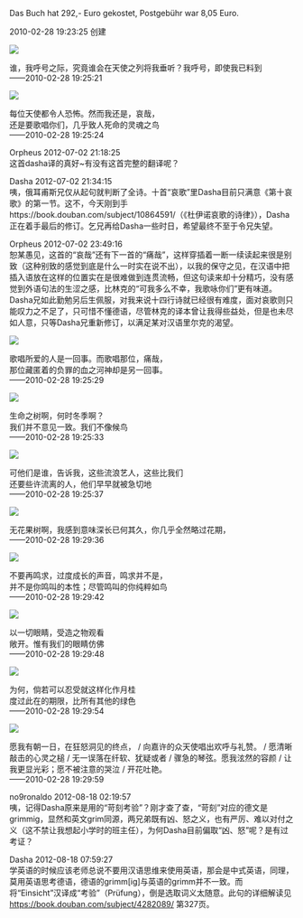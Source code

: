 Das Buch hat 292,- Euro gekostet, Postgebühr war 8,05 Euro.

2010-02-28 19:23:25 创建

![](./photo/p408281934.webp)

谁，我呼号之际，究竟谁会在天使之列将我垂听？我呼号，即使我已料到  
——2010-02-28 19:25:21 

![](./photo/p408281987.webp)

每位天使都令人恐怖。然而我还是，哀哉，  
还是要歌唱你们，几乎致人死命的灵魂之鸟  
——2010-02-28 19:25:24 

Orpheus 2012-07-02 21:18:25  
这首dasha译的真好~有没有这首完整的翻译呢？

Dasha 2012-07-02 21:34:15  
咦，俄耳甫斯兄仅从起句就判断了全诗。十首“哀歌”里Dasha目前只满意《第十哀歌》的第一节。这不，今天刚到手https://book.douban.com/subject/10864591/（《杜伊诺哀歌的诗律》），Dasha正在着手最后的修订。乞兄再给Dasha一些时日，希望最终不至于令兄失望。

Orpheus 2012-07-02 23:49:16  
恕某愚见，这首的“哀哉”还有下一首的“痛哉”，这样穿插着一断一续读起来很是别致（这种别致的感觉到底是什么一时实在说不出），以我的保守之见，在汉语中把插入语放在这样的位置实在是很难做到连贯流畅，但这句读来却十分精巧，没有感觉到外语句法的生涩之感，比林克的“可我多么不幸，我歌咏你们”更有味道。Dasha兄如此勤勉另后生佩服，对我来说十四行诗就已经很有难度，面对哀歌则只能叹力之不足了，只可惜不懂德语，尽管林克的译本曾让我得些益处，但是也未尽如人意，只等Dasha兄重新修订，以满足某对汉语里尔克的渴望。

![](./photo/p408282044.webp)

歌唱所爱的人是一回事。而歌唱那位，痛哉，  
那位藏匿着的负罪的血之河神却是另一回事。  
——2010-02-28 19:25:29 

![](./photo/p408282074.webp)

生命之树啊，何时冬季啊？  
我们并不意见一致。我们不像候鸟  
——2010-02-28 19:25:33 

![](./photo/p408282112.webp)

可他们是谁，告诉我，这些流浪艺人，这些比我们  
还要些许流离的人，他们早早就被急切地  
——2010-02-28 19:25:37 

![](./photo/p408284181.webp)

无花果树啊，我感到意味深长已何其久，你几乎全然略过花期，  
——2010-02-28 19:29:36 

![](./photo/p408284243.webp)

不要再鸣求，过度成长的声音，鸣求并不是，  
并不是你鸣叫的本性；尽管鸣叫的你纯粹如鸟  
——2010-02-28 19:29:42 

![](./photo/p408284275.webp)

以一切眼睛，受造之物观看  
敞开。惟有我们的眼睛仿佛  
——2010-02-28 19:29:48 

![](./photo/p408284332.webp)

为何，倘若可以忍受就这样化作月桂  
度过此在的期限，比所有其他的绿色  
——2010-02-28 19:29:54 

![](./photo/p408284397.webp)

愿我有朝一日，在狂怒洞见的终点， / 向嘉许的众天使唱出欢呼与礼赞。 / 愿清晰敲击的心灵之槌 / 无一误落在纤软、犹疑或者 / 骤急的琴弦。愿我泫然的容颜 / 让我更显光彩；愿不被注意的哭泣 / 开花吐艳。  
——2010-02-28 19:29:59 

no9ronaldo 2012-08-18 02:19:57  
咦，记得Dasha原来是用的“苛刻考验”？刚才查了查，“苛刻”对应的德文是grimmig，显然和英文grim同源，两兄弟既有凶、怒之义，也有严厉、难以对付之义（这不禁让我想起小学时的班主任），为何Dasha目前偏取“凶、怒”呢？是有过考证？

Dasha 2012-08-18 07:59:27  
学英语的时候应该老师总说不要用汉语思维来使用英语，那会是中式英语，同理，莫用英语思考德语，德语的grimm[ig]与英语的grimm并不一致。而将“Einsicht”汉译成“考验”（Prüfung），倒是选取词义太随意。此句的详细解读见 https://book.douban.com/subject/4282089/ 第327页。